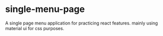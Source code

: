 # single-menu-page
 A single page menu application for practicing react features. mainly using material ui  for css purposes.
